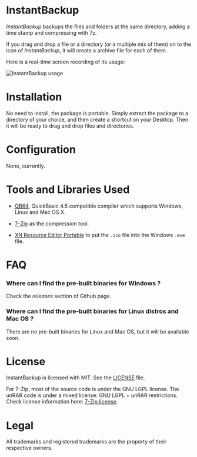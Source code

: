 # InstantBackup
*InstantBackup* backups the files and folders at the same directory, adding a time stamp and compressing with 7z.

If you drag and drop a file or a directory (or a multiple mix of them) on to the icon of *InstantBackup*, it will create a archive file for each of them.

Here is a real-time screen recording of its usage:

![InstantBackup usage](https://user-images.githubusercontent.com/2071639/29496015-8c64bd06-85d2-11e7-98cb-9166c24134ee.gif)

# Installation
No need to install, the package is portable.
Simply extract the package to a directory of your choice,
and then create a shortcut on your Desktop.
Then it will be ready to drag and drop files and directories.


# Configuration
None, currently.



# Tools and Libraries Used
- [QB64](http://www.qb64.net/), QuickBasic 4.5 compatible compiler which supports Windows, Linux and Mac OS X.

- [7-Zip](http://www.7-zip.org) as the compression tool.

- [XN Resource Editor Portable](https://portableapps.com/apps/utilities/xn_resource_editor_portable) to put the `.ico` file into the Windows `.exe` file.


# FAQ

### Where can I find the pre-built binaries for Windows ?

Check the _releases_ section of Github page.

### Where can I find the pre-built binaries for Linux distros and Mac OS ?

There are no pre-built binaries for Linux and Mac OS, but it will be available soon.


# License

InstantBackup is licensed with MIT.
See the [LICENSE](LICENSE.txt) file.

For 7-Zip, most of the source code is under the GNU LGPL license.
The unRAR code is under a mixed license: GNU LGPL + unRAR restrictions.
Check license information here: [7-Zip license](7z/License.txt).



# Legal

All trademarks and registered trademarks are the property of their respective owners.
